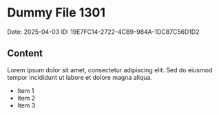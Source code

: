 # Dummy File 1301

Date: 2025-04-03
ID: 19E7FC14-2722-4CB9-984A-1DC87C56D1D2

## Content

Lorem ipsum dolor sit amet, consectetur adipiscing elit.
Sed do eiusmod tempor incididunt ut labore et dolore magna aliqua.

* Item 1
* Item 2
* Item 3
